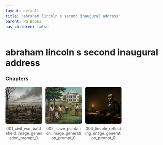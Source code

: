```yaml
---
layout: default
title: "abraham lincoln s second inaugural address"
parent: PG Books
has_children: false
---
```



<style>
.image-gallery {
  display: flex;
  flex-wrap: wrap;
  justify-content: space-between;
  margin-bottom: 20px;
}

.image-row {
  display: flex;
  justify-content: flex-start;
  width: 100%;
  margin-bottom: 20px;
}

.image-item {
  width: 23%;
  margin-right: 2%;
  text-align: center;
}

.image-item:last-child {
  margin-right: 0;
}

.image-item img {
  width: 100%;
  height: auto;
  object-fit: cover;
  border-radius: 5px;
  box-shadow: 0 2px 4px rgba(0,0,0,0.1);
}

.image-item p {
  margin-top: 5px;
  font-size: 0.9em;
  color: #555;
}

.video-container {
  margin: 20px 0;
}
</style>


# abraham lincoln s second inaugural address


<h3>Chapters</h3>
<div class="image-gallery">
<div class="image-row">
  <div class="image-item">
    <img src="../../assets/pg_books_ai_generated_photos/abraham_lincoln_s_second_inaugural_address/chapters/001_civil_war_battlefield_image_generation_prompt_0.png" alt="001_civil_war_battlefield_image_generation_prompt_0">
    <p>001_civil_war_battlefield_image_generation_prompt_0</p>
  </div>
  <div class="image-item">
    <img src="../../assets/pg_books_ai_generated_photos/abraham_lincoln_s_second_inaugural_address/chapters/002_slave_plantation_image_generation_prompt_0.png" alt="002_slave_plantation_image_generation_prompt_0">
    <p>002_slave_plantation_image_generation_prompt_0</p>
  </div>
  <div class="image-item">
    <img src="../../assets/pg_books_ai_generated_photos/abraham_lincoln_s_second_inaugural_address/chapters/004_lincoln_reflecting_image_generation_prompt_0.png" alt="004_lincoln_reflecting_image_generation_prompt_0">
    <p>004_lincoln_reflecting_image_generation_prompt_0</p>
  </div>
</div>
</div>
